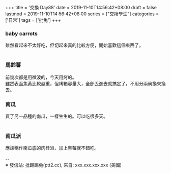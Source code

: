 +++
title = '交換 Day88'
date = 2019-11-10T14:56:42+08:00
draft = false
lastmod = 2019-11-10T14:56:42+08:00
series = ["交換學生"]
categories = ['日常']
tags = ['批兔']
+++
### baby carrots 
雖然看起來不太好吃，但切起來真的比較方便，開始喜歡這個東西了。<br>
<br>
### 馬鈴薯 
前幾次都是用微波的，今天用烤的。<br>
雖然表面焦黃比較嚴重，但烤箱容量大，全部丟進去就搞定了，不用分兩碗換來換去。<br>

### 南瓜 
買了另一品種的南瓜，一樣生生的。可以吃很多天。<br>
<br>
### 南瓜派 
應該稱作南瓜底的肉桂派，加上黑莓就不錯吃。<br>
<br>
--<br>
※ 發信站: 批踢踢兔(ptt2.cc), 來自: xxx.xxx.xxx.xxx (美國)<br>
